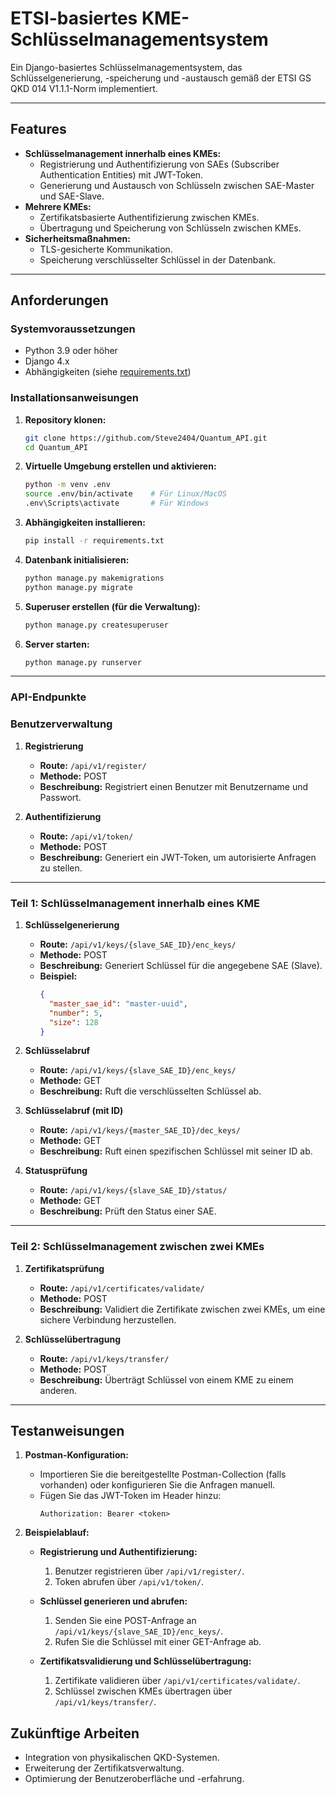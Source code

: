 # **ETSI-basiertes KME-Schlüsselmanagementsystem**

Ein Django-basiertes Schlüsselmanagementsystem, das Schlüsselgenerierung, -speicherung und -austausch gemäß der ETSI GS QKD 014 V1.1.1-Norm implementiert.

---

## **Features**

- **Schlüsselmanagement innerhalb eines KMEs:**
  - Registrierung und Authentifizierung von SAEs (Subscriber Authentication Entities) mit JWT-Token.
  - Generierung und Austausch von Schlüsseln zwischen SAE-Master und SAE-Slave.
- **Mehrere KMEs:**
  - Zertifikatsbasierte Authentifizierung zwischen KMEs.
  - Übertragung und Speicherung von Schlüsseln zwischen KMEs.
- **Sicherheitsmaßnahmen:**
  - TLS-gesicherte Kommunikation.
  - Speicherung verschlüsselter Schlüssel in der Datenbank.

---

## **Anforderungen**

### **Systemvoraussetzungen**

- Python 3.9 oder höher
- Django 4.x
- Abhängigkeiten (siehe [requirements.txt](requirements.txt))

### **Installationsanweisungen**

1. **Repository klonen:**
   ```bash
   git clone https://github.com/Steve2404/Quantum_API.git
   cd Quantum_API

2. **Virtuelle Umgebung erstellen und aktivieren:**
   ```bash
   python -m venv .env
   source .env/bin/activate    # Für Linux/MacOS
   .env\Scripts\activate       # Für Windows
   ```

3. **Abhängigkeiten installieren:**
   ```bash
   pip install -r requirements.txt
   ```
   
4. **Datenbank initialisieren:**
   ```bash
   python manage.py makemigrations
   python manage.py migrate
   ```

5. **Superuser erstellen (für die Verwaltung):**
   ```bash
   python manage.py createsuperuser
   ```

6. **Server starten:**
   ```bash
   python manage.py runserver
   ```
---

### **API-Endpunkte**


### **Benutzerverwaltung**

1. **Registrierung**
   - **Route:** `/api/v1/register/`
   - **Methode:** POST
   - **Beschreibung:** Registriert einen Benutzer mit Benutzername und Passwort.

2. **Authentifizierung**
   - **Route:** `/api/v1/token/`
   - **Methode:** POST
   - **Beschreibung:** Generiert ein JWT-Token, um autorisierte Anfragen zu stellen.

---

### Teil 1: **Schlüsselmanagement innerhalb eines KME**

1. **Schlüsselgenerierung**
   - **Route:** `/api/v1/keys/{slave_SAE_ID}/enc_keys/`
   - **Methode:** POST
   - **Beschreibung:** Generiert Schlüssel für die angegebene SAE (Slave).
   - **Beispiel:**
     ```json
     {
       "master_sae_id": "master-uuid",
       "number": 5,
       "size": 128
     }
     ```
2. **Schlüsselabruf**
   - **Route:** `/api/v1/keys/{slave_SAE_ID}/enc_keys/`
   - **Methode:** GET
   - **Beschreibung:** Ruft die verschlüsselten Schlüssel ab.

3. **Schlüsselabruf (mit ID)**
   - **Route:** `/api/v1/keys/{master_SAE_ID}/dec_keys/`
   - **Methode:** GET
   - **Beschreibung:** Ruft einen spezifischen Schlüssel mit seiner ID ab.

4. **Statusprüfung**
   - **Route:** `/api/v1/keys/{slave_SAE_ID}/status/`
   - **Methode:** GET
   - **Beschreibung:** Prüft den Status einer SAE.

---

### Teil 2: **Schlüsselmanagement zwischen zwei KMEs**

1. **Zertifikatsprüfung**
   - **Route:** `/api/v1/certificates/validate/`
   - **Methode:** POST
   - **Beschreibung:** Validiert die Zertifikate zwischen zwei KMEs, um eine sichere Verbindung herzustellen.

2. **Schlüsselübertragung**
   - **Route:** `/api/v1/keys/transfer/`
   - **Methode:** POST
   - **Beschreibung:** Überträgt Schlüssel von einem KME zu einem anderen.
---

## **Testanweisungen**

1. **Postman-Konfiguration:**  
   - Importieren Sie die bereitgestellte Postman-Collection (falls vorhanden) oder konfigurieren Sie die Anfragen manuell.
   - Fügen Sie das JWT-Token im Header hinzu:
     ```http
     Authorization: Bearer <token>
     ```

2. **Beispielablauf:**
   - **Registrierung und Authentifizierung:**
     1. Benutzer registrieren über `/api/v1/register/`.
     2. Token abrufen über `/api/v1/token/`.

   - **Schlüssel generieren und abrufen:**
     1. Senden Sie eine POST-Anfrage an `/api/v1/keys/{slave_SAE_ID}/enc_keys/`.
     2. Rufen Sie die Schlüssel mit einer GET-Anfrage ab.

   - **Zertifikatsvalidierung und Schlüsselübertragung:**
     1. Zertifikate validieren über `/api/v1/certificates/validate/`.
     2. Schlüssel zwischen KMEs übertragen über `/api/v1/keys/transfer/`.



## **Zukünftige Arbeiten**

- Integration von physikalischen QKD-Systemen.
- Erweiterung der Zertifikatsverwaltung.
- Optimierung der Benutzeroberfläche und -erfahrung.





